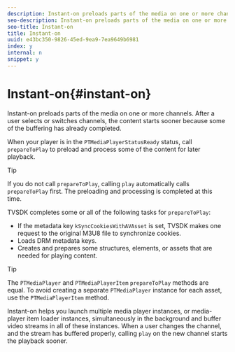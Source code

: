 ```yaml
---
description: Instant-on preloads parts of the media on one or more channels. After a user selects or switches channels, the content starts sooner because some of the buffering has already completed.
seo-description: Instant-on preloads parts of the media on one or more channels. After a user selects or switches channels, the content starts sooner because some of the buffering has already completed.
seo-title: Instant-on
title: Instant-on
uuid: e43bc350-9826-45ed-9ea9-7ea9649b6981
index: y
internal: n
snippet: y
---
```


# Instant-on{#instant-on}

Instant-on preloads parts of the media on one or more channels. After a user selects or switches channels, the content starts sooner because some of the buffering has already completed.

When your player is in the `PTMediaPlayerStatusReady` status, call `prepareToPlay` to preload and process some of the content for later playback.

>[!TIP]
>
>If you do not call `prepareToPlay`, calling `play` automatically calls `prepareToPlay` first. The preloading and processing is completed at this time.

TVSDK completes some or all of the following tasks for `prepareToPlay`:

* If the metadata key `kSyncCookiesWithAVAsset` is set, TVSDK makes one request to the original M3U8 file to synchronize cookies. 
* Loads DRM metadata keys. 
* Creates and prepares some structures, elements, or assets that are needed for playing content.

>[!TIP]
>
>The `PTMediaPlayer` and `PTMediaPlayerItem` `prepareToPlay` methods are equal. To avoid creating a separate `PTMediaPlayer` instance for each asset, use the `PTMediaPlayerItem` method.

Instant-on helps you launch multiple media player instances, or media-player item loader instances, simultaneously in the background and buffer video streams in all of these instances. When a user changes the channel, and the stream has buffered properly, calling `play` on the new channel starts the playback sooner. 
